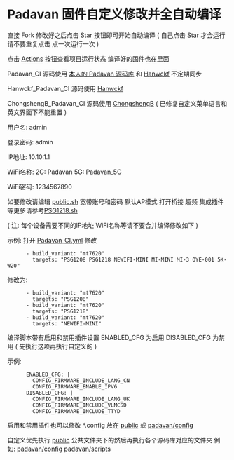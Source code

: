 # Padavan 固件自定义修改并全自动编译

直接 Fork 修改好之后点击 Star 按钮即可开始自动编译 ( 自己点击 Star 才会运行 请不要重复点击 点一次运行一次 ) 

点击 [Actions](https://github.com/TurBoTse/Padavan-Build/actions) 按钮查看项目运行状态 编译好的固件也在里面 

Padavan_CI 源码使用 [本人的 Padavan 源码库](https://github.com/TurBoTse/rt-n56u.git) 和 [Hanwckf](https://github.com/hanwckf/rt-n56u.git) 不定期同步

Hanwckf_Padavan_CI 源码使用 [Hanwckf](https://github.com/hanwckf/rt-n56u.git)

ChongshengB_Padavan_CI 源码使用 [ChongshengB](https://github.com/chongshengB/rt-n56u.git) ( 已修复自定义菜单语言和英文界面下不能重置 )

用户名: admin

登录密码: admin

IP地址: 10.10.1.1

WiFi名称: 2G: Padavan 5G: Padavan_5G

WiFi密码: 1234567890

如要修改请编辑 [public.sh](https://github.com/TurBoTse/Padavan-Build/blob/main/public/public.sh) 宽带账号和密码 默认AP模式 打开桥接 超频 集成插件等更多请参考[PSG1218.sh](https://github.com/TurBoTse/Padavan-Build/blob/main/public/PSG1218.sh)

( 注: 每个设备需要不同的IP地址 WiFi名称等请不要合并编译修改如下 )

示例:    打开 [Padavan_CI.yml](https://github.com/TurBoTse/Padavan-Build/blob/main/.github/workflows/Padavan_CI.yml) 修改

          - build_variant: "mt7620"
            targets: "PSG1208 PSG1218 NEWIFI-MINI MI-MINI MI-3 OYE-001 5K-W20"

修改为: 

          - build_variant: "mt7620"
            targets: "PSG1208"
          - build_variant: "mt7620"
            targets: "PSG1218"
          - build_variant: "mt7620"
            targets: "NEWIFI-MINI"

编译脚本带有启用和禁用插件设置 ENABLED_CFG 为启用 DISABLED_CFG 为禁用 ( 先执行这项再执行自定义的 )

示例:

          ENABLED_CFG: |
            CONFIG_FIRMWARE_INCLUDE_LANG_CN
            CONFIG_FIRMWARE_ENABLE_IPV6
          DISABLED_CFG: |
            CONFIG_FIRMWARE_INCLUDE_LANG_UK
            CONFIG_FIRMWARE_INCLUDE_VLMCSD
            CONFIG_FIRMWARE_INCLUDE_TTYD

启用和禁用插件也可以修改 *.config 放在 [public](https://github.com/TurBoTse/Padavan-Build/tree/main/public) 或  [padavan/config](https://github.com/TurBoTse/Padavan-Build/blob/main/padavan/config)

自定义优先执行 [public](https://github.com/TurBoTse/Padavan-Build/tree/main/public) 公共文件夹下的然后再执行各个源码库对应的文件夹  例如:  [padavan/config](https://github.com/TurBoTse/Padavan-Build/blob/main/padavan/config)    [padavan/scripts](https://github.com/TurBoTse/Padavan-Build/blob/main/padavan/scripts)
